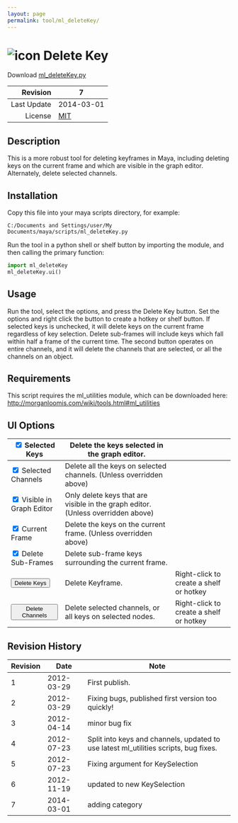 ```yaml
---
layout: page
permalink: tool/ml_deleteKey/
---
```


# ![icon](https://raw.githubusercontent.com/morganloomis/ml_tools/master/icons//ml_deleteKey.png) Delete Key
Download [ml_deleteKey.py](https://raw.githubusercontent.com/morganloomis/ml_tools/master/ml_deleteKey.py)

| Revision | 7 |
|---:|---|
| Last Update | 2014-03-01 |
| License | [MIT](https://opensource.org/licenses/MIT) |

## Description

 This is a more robust tool for deleting keyframes in Maya, including deleting keys on the current frame and which are visible in the graph editor. Alternately, delete selected channels.

## Installation

Copy this file into your maya scripts directory, for example:

`C:/Documents and Settings/user/My Documents/maya/scripts/ml_deleteKey.py`

Run the tool in a python shell or shelf button by importing the module, 
and then calling the primary function:

```python
import ml_deleteKey
ml_deleteKey.ui()
```

## Usage

 Run the tool, select the options, and press the Delete Key button. Set the options and right click the button to create a hotkey or shelf button. If selected keys is unchecked, it will delete keys on the current frame regardless of key selection. Delete sub-frames will include keys which fall within half a frame of the current time. The second button operates on entire channels, and it will delete the channels that are selected, or all the channels on an object.

## Requirements

 This script requires the ml_utilities module, which can be downloaded here: http://morganloomis.com/wiki/tools.html#ml_utilities

## UI Options


|<input type="checkbox" checked="yes"> Selected Keys|Delete the keys selected in the graph editor.||
|---|---|---|
|<input type="checkbox" checked="yes"> Selected Channels|Delete all the keys on selected channels. (Unless overridden above)||
|<input type="checkbox" checked="yes"> Visible in Graph Editor|Only delete keys that are visible in the graph editor. (Unless overridden above)||
|<input type="checkbox" checked="yes"> Current Frame|Delete the keys on the current frame. (Unless overridden above)||
|<input type="checkbox" checked="yes"> Delete Sub-Frames|Delete sub-frame keys surrounding the current frame.||
|<button type="button">Delete Keys</button>|Delete Keyframe.|Right-click to create a shelf or hotkey|
|<button type="button">Delete Channels</button>|Delete selected channels, or all keys on selected nodes.|Right-click to create a shelf or hotkey|

## Revision History

| Revision | Date | Note|
|---|---|---|
|1|2012-03-29|First publish.|
|2|2012-03-29|Fixing bugs, published first version too quickly!|
|3|2012-04-14|minor bug fix|
|4|2012-07-23|Split into keys and channels, updated to use latest ml_utilities scripts, bug fixes.|
|5|2012-07-23|Fixing argument for KeySelection|
|6|2012-11-19|updated to new KeySelection|
|7|2014-03-01|adding category|
